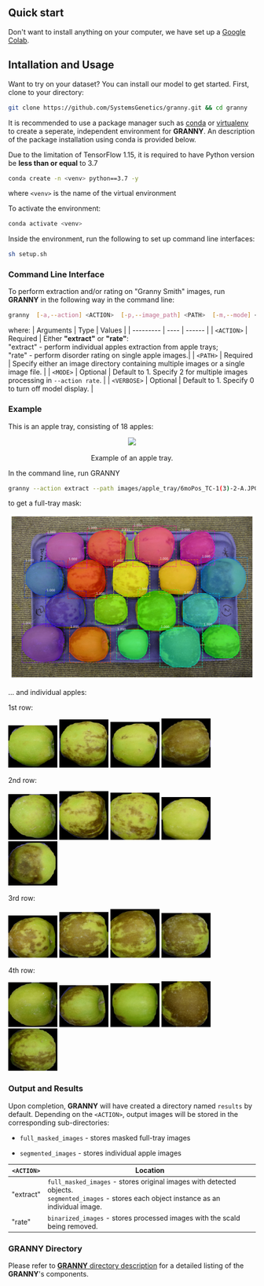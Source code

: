 ## Quick start 
Don't want to install anything on your computer, we have set up a [Google Colab](soon). 

## Intallation and Usage
Want to try on your dataset? You can install our model to get started. First, clone to your directory: 

```bash 
git clone https://github.com/SystemsGenetics/granny.git && cd granny
```

It is recommended to use a package manager such as [conda](https://www.anaconda.com/) or [virtualenv](https://pypi.org/project/virtualenv/) to create a seperate, independent environment for **GRANNY**. An description of the package installation using conda is provided below. 

Due to the limitation of TensorFlow 1.15, it is required to have Python version be **less than or equal** to 3.7
```bash
conda create -n <venv> python==3.7 -y
```
where `<venv>` is the name of the virtual environment

To activate the environment:
```bash
conda activate <venv>
```

Inside the environment, run the following to set up command line interfaces:
```bash
sh setup.sh
```

### Command Line Interface
To perform extraction and/or rating on "Granny Smith" images, run **GRANNY** in the following way in the command line: 

```bash
granny  [-a,--action] <ACTION>  [-p,--image_path] <PATH>  [-m,--mode] <MODE>  [-v,--verbose] <VERBOSE>
```

where: 
| Arguments  | Type | Values |
| ---------  | ---- | ------ |
| `<ACTION>` | Required | Either **"extract"** or **"rate"**: <br />"extract" - perform individual apples extraction from apple trays; <br /> "rate" - perform disorder rating on single apple images.|
| `<PATH>`   | Required | Specify either an image directory containing multiple images or a single image file. |
| `<MODE>`   | Optional | Default to 1. Specify 2 for multiple images processing in `--action rate`. |
| `<VERBOSE>` | Optional | Default to 1. Specify 0 to turn off model display. |

### Example 
This is an apple tray, consisting of 18 apples: 

<div align="center">
  <img src="images/apple_tray/6moPos_TC-1(3)-2-A.JPG" width="500px" />
  <p>Example of an apple tray.</p>
</div>


In the command line, run GRANNY 
```bash 
granny --action extract --path images/apple_tray/6moPos_TC-1(3)-2-A.JPG
```
to get a full-tray mask: 

<div align="center">
  <img src="images/full_masked_images/6moPos_TC-1(3)-2-A.png" width="500px" />
  <p> </p>
</div>


... and individual apples:

1st row: 
<p float="left">
    <img src="images/segmented_images/6moPos_TC-1(3)-2-A_4.png" width="100" />
    <img src="images/segmented_images/6moPos_TC-1(3)-2-A_3.png" width="100" />
    <img src="images/segmented_images/6moPos_TC-1(3)-2-A_2.png" width="100" /> 
    <img src="images/segmented_images/6moPos_TC-1(3)-2-A_1.png" width="100" />
</p>

2nd row: 
<p float="left">
    <img src="images/segmented_images/6moPos_TC-1(3)-2-A_9.png" width="100" />
    <img src="images/segmented_images/6moPos_TC-1(3)-2-A_8.png" width="100" />
    <img src="images/segmented_images/6moPos_TC-1(3)-2-A_7.png" width="100" /> 
    <img src="images/segmented_images/6moPos_TC-1(3)-2-A_6.png" width="100" />
    <img src="images/segmented_images/6moPos_TC-1(3)-2-A_5.png" width="100" />
</p>

3rd row:
<p float="left">
    <img src="images/segmented_images/6moPos_TC-1(3)-2-A_13.png" width="100" />
    <img src="images/segmented_images/6moPos_TC-1(3)-2-A_12.png" width="100" />
    <img src="images/segmented_images/6moPos_TC-1(3)-2-A_11.png" width="100" /> 
    <img src="images/segmented_images/6moPos_TC-1(3)-2-A_10.png" width="100" />
</p>


4th row: 
<p float="left">
    <img src="images/segmented_images/6moPos_TC-1(3)-2-A_18.png" width="100" />
    <img src="images/segmented_images/6moPos_TC-1(3)-2-A_17.png" width="100" />
    <img src="images/segmented_images/6moPos_TC-1(3)-2-A_16.png" width="100" /> 
    <img src="images/segmented_images/6moPos_TC-1(3)-2-A_15.png" width="100" />
    <img src="images/segmented_images/6moPos_TC-1(3)-2-A_14.png" width="100" />
</p>

### Output and Results
Upon completion, **GRANNY** will have created a directory named `results` by default. Depending on the `<ACTION>`, output images will be stored in the corresponding sub-directories:


- `full_masked_images` - stores masked full-tray images 

- `segmented_images` - stores individual apple images



| `<ACTION>` | Location | 
| ---------- | -------- | 
| "extract"  |  `full_masked_images` - stores original images with detected objects. <br /> `segmented_images` - stores each object instance as an individual image. | 
| "rate"     |  `binarized_images` - stores processed images with the scald being removed.|  


### **GRANNY** Directory
Please refer to [**GRANNY** directory description](https://github.com/SystemsGenetics/granny/blob/master/GRANNY/README.md) for a detailed listing of the **GRANNY**'s components.  
